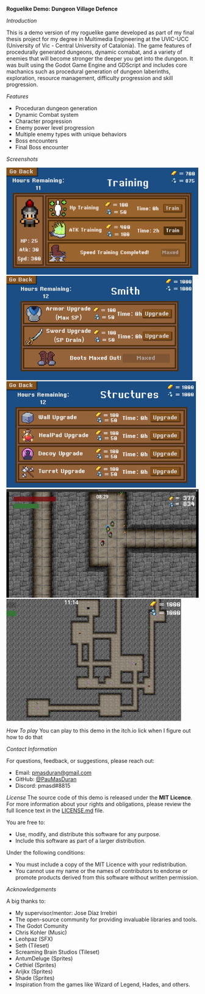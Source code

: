 **Roguelike Demo: Dungeon Village Defence**

*Introduction*

This is a demo version of my roguelike game developed as part of my final thesis project for my degree in Multimedia Engineering at the UVIC-UCC (University of Vic - Central University of Catalonia). 
The game features of procedurally generated dungeons, dynamic comabat, and a variety of enemies that will become stronger the deeper you get into the dungeon. 
It was built using the Godot Game Engine and GDScript and includes core machanics such as procedural generation of dungeon laberinths, exploration, resource management, difficulty progression and skill progression.

*Features*

- Proceduran dungeon generation
- Dynamic Combat system
- Character progression
- Enemy power level progression
- Multiple enemy types with unique behaviors
- Boss encounters
- Final Boss encounter

*Screenshots*

![Training Menu](TFGImages/TrainStats.png)
![Smith Menu](TFGImages/Dash.png)
![Structure Menu](TFGImages/Structures.png)
![Dungeon Normal](TFGImages/dungeon.png)
![Dungeon Aereal](TFGImages/Dungeon_generation.png)

*How To play*
You can play to this demo in the itch.io lick when I figure out how to do that


*Contact Information*

For questions, feedback, or suggestions, please reach out:
- Email: [pmasduran@gmail.com](mailto:pmasduran@gmail.com)
- GitHub: [@PauMasDuran](https://github.com/PauMasDuran)
- Discord: pmasd#8815

*License*
The source code of this demo is released under the **MIT 
Licence**. For more information about your rights and obligations, please 
review the full licence text in the [LICENSE.md](LICENSE.md) file.

You are free to:
- Use, modify, and distribute this software for any purpose.
- Include this software as part of a larger distribution.

Under the following conditions:
- You must include a copy of the MIT Licence with your redistribution.
- You cannot use my name or the names of contributors to endorse or 
promote products derived from this software without written permission.


*Acknowledgements*

A big thanks to:

- My supervisor/mentor: Jose Díaz Irrebiri
- The open-source community for providing invaluable libraries and tools.
- The Godot Comunity
- Chris Kohler (Music)
- Leohpaz (SFX)
- Seth (Tileset)
- Screaming Brain Studios (Tileset)
- AntumDeluge (Sprites)
- Cethiel (Sprites)
- Arijkx (Sprites)
- Shade (Sprites)
- Inspiration from the games like Wizard of Legend, Hades, and others.
